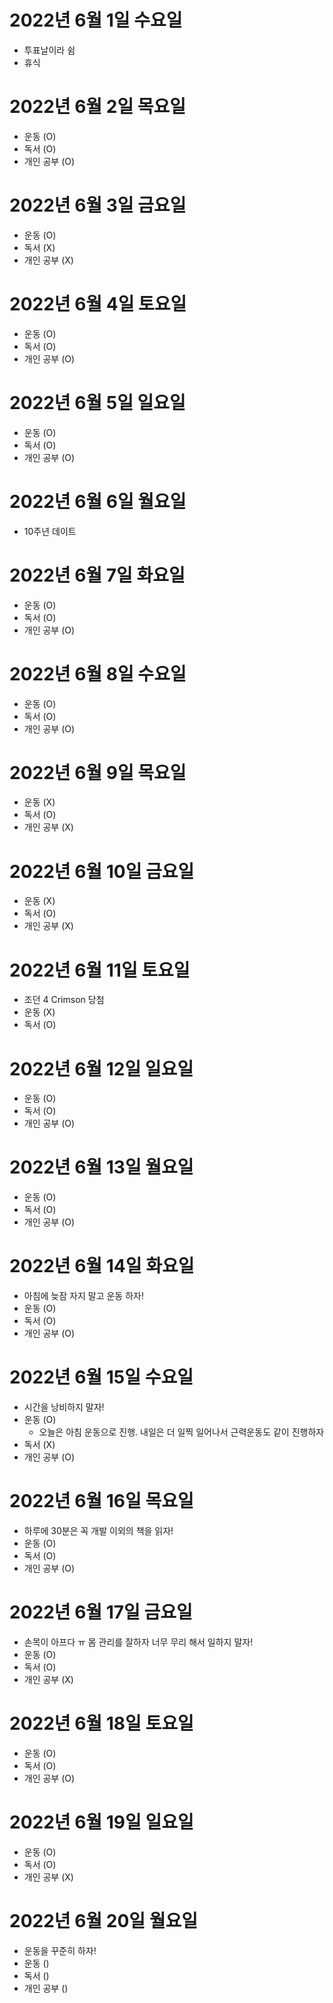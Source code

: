 # 2022년 6월 1일 수요일

- 투표날이라 쉼 
- 휴식 

# 2022년 6월 2일 목요일

- 운동 (O)
- 독서 (O)
- 개인 공부 (O)

# 2022년 6월 3일 금요일 

- 운동 (O)
- 독서 (X)
- 개인 공부 (X)

# 2022년 6월 4일 토요일 

- 운동 (O)
- 독서 (O)
- 개인 공부 (O)

# 2022년 6월 5일 일요일

- 운동 (O)
- 독서 (O)
- 개인 공부 (O)

# 2022년 6월 6일 월요일 

- 10주년 데이트 

# 2022년 6월 7일 화요일 

- 운동 (O)
- 독서 (O)
- 개인 공부 (O)

# 2022년 6월 8일 수요일

- 운동 (O)
- 독서 (O)
- 개인 공부 (O)

# 2022년 6월 9일 목요일 

- 운동 (X)
- 독서 (O)
- 개인 공부 (X)

# 2022년 6월 10일 금요일 

- 운동 (X)
- 독서 (O)
- 개인 공부 (X)

# 2022년 6월 11일 토요일 

- 조던 4 Crimson 당첨 
- 운동 (X)
- 독서 (O)

# 2022년 6월 12일 일요일

- 운동 (O)
- 독서 (O)
- 개인 공부 (O)

# 2022년 6월 13일 월요일 

- 운동 (O)
- 독서 (O)
- 개인 공부 (O)

# 2022년 6월 14일 화요일

- 아침에 늦잠 자지 말고 운동 하자!
- 운동 (O)
- 독서 (O)
- 개인 공부 (O)

# 2022년 6월 15일 수요일 

- 시간을 낭비하지 말자!
- 운동 (O)
  - 오늘은 아침 운동으로 진행. 내일은 더 일찍 일어나서 근력운동도 같이 진행하자
- 독서 (X)
- 개인 공부 (O)


# 2022년 6월 16일 목요일 

- 하루에 30분은 꼭 개발 이외의 책을 읽자!
- 운동 (O)
- 독서 (O)
- 개인 공부 (O)

# 2022년 6월 17일 금요일 

- 손목이 아프다 ㅠ 몸 관리를 잘하자 너무 무리 해서 일하지 말자!
- 운동 (O)
- 독서 (O)
- 개인 공부 (X)

# 2022년 6월 18일 토요일 

- 운동 (O)
- 독서 (O)
- 개인 공부 (O)

# 2022년 6월 19일 일요일

- 운동 (O)
- 독서 (O)
- 개인 공부 (X)

# 2022년 6월 20일 월요일 

- 운동을 꾸준히 하자!
- 운동 ()
- 독서 ()
- 개인 공부 ()
